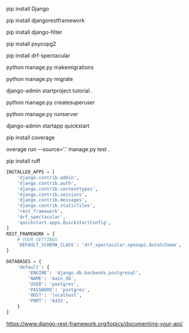 pip install Django

pip install djangorestframework

pip install django-filter

pip install psycopg2

pip install drf-spectacular

python manage.py makemigrations

python manage.py migrate

django-admin startproject tutorial .

python manage.py createsuperuser

python manage.py runserver

django-admin startapp quickstart

pip install coverage 

overage run --source='.' manage.py test .

pip install ruff

```python
INSTALLED_APPS = [
    'django.contrib.admin',
    'django.contrib.auth',
    'django.contrib.contenttypes',
    'django.contrib.sessions',
    'django.contrib.messages',
    'django.contrib.staticfiles',
    'rest_framework',
    'drf_spectacular',
    'quickstart.apps.QuickstartConfig',
]
REST_FRAMEWORK = {
    # YOUR SETTINGS
    'DEFAULT_SCHEMA_CLASS': 'drf_spectacular.openapi.AutoSchema',
}


```

```python
DATABASES = {
    'default': {
        'ENGINE': 'django.db.backends.postgresql',
        'NAME': 'main_db',
        'USER': 'postgres',
        'PASSWORD': 'postgres',
        'HOST': 'localhost',
        'PORT': '6432',
    }
}
```

https://www.django-rest-framework.org/topics/documenting-your-api/

